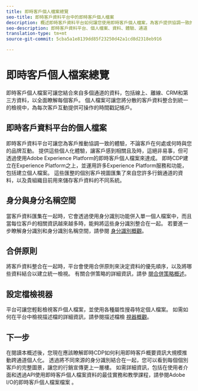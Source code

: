 ```yaml
---
title: 即時客戶個人檔案總覽
seo-title: 即時客戶資料平台中的即時客戶個人檔案
description: 概述即時客戶資料平台如何讓您使用即時客戶個人檔案，為客戶提供協調一致的相關體驗。
seo-description: 即時客戶資料平台、個人檔案、資料、體驗、通道
translation-type: tm+mt
source-git-commit: 5cba5a1e8139dd85f23250d42a1cd8d2318eb916

---
```



# 即時客戶個人檔案總覽

即時客戶個人檔案可讓您結合來自多個通道的資料，包括線上、離線、CRM和第三方資料，以全面瞭解每個客戶。 個人檔案可讓您將分散的客戶資料整合到統一的檢視中，為每次客戶互動提供可操作的時間戳記帳戶。

## 即時客戶資料平台的個人檔案

即時客戶資料平台可讓您為客戶推動協調一致的體驗，不論客戶在何處或何時與您的品牌互動。 提供這些個人化體驗，讓客戶感到相關且及時，這絕非易事，但可透過使用Adobe Experience Platform的即時客戶個人檔案來達成。 即時CDP建立在Experience Platform之上，並運用許多Experience Platform服務和功能，包括建立個人檔案。 這些匯整的個別客戶視圖匯集了來自您許多行銷通道的資料，以及貴組織目前用來儲存客戶資料的不同系統。

## 身分與身分名稱空間

當客戶資料匯集在一起時，它會透過使用身分識別功能併入單一個人檔案中，而且當每位客戶的相關資訊越來越多時，能夠將這些身分識別整合在一起。 若要進一步瞭解身分識別和身分識別名稱空間，請參閱 [身分識別概觀](/help/rtcdp/profile/identities-overview.md)。

## 合併原則

將客戶資料整合在一起時，平台會使用合併原則來決定資料的優先順序，以及將哪些資料結合以建立統一檢視。 有關合併策略的詳細資訊，請參 [閱合併策略概述](/help/rtcdp/profile/merge-policies.md)。

## 設定檔檢視器

平台可讓您輕鬆檢視客戶個人檔案，並使用各種屬性搜尋特定個人檔案。 如需如何在平台中檢視描述檔的詳細資訊，請參閱描述檔檢 [視器概觀](/help/rtcdp/profile/profile-viewer.md)。

## 下一步

在閱讀本概述後，您現在應該瞭解即時CDP如何利用即時客戶概要資訊大規模推動跨通道個人化。 透過將不同來源的身分識別結合在一起，您可以看到每個個別客戶的完整圖景，讓您的行銷宣傳更上一層樓。 如需詳細資訊，包括在使用者介面和透過API使用即時客戶個人檔案資料的最佳實務和教學課程，請參閱Adobe I/O的即時客戶個人檔案檔案 [](https://www.adobe.io/apis/experienceplatform/home/profile-identity-segmentation/profile-identity-segmentation-services.html#!api-specification/markdown/narrative/technical_overview/unified_profile_architectural_overview/unified_profile_architectural_overview.md)。
